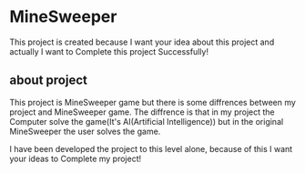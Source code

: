 # MineSweeper
This project is created because I want your idea about this project and actually I want to Complete this project Successfully!

about project
-------------
This project is MineSweeper game but there is some diffrences between my project and MineSweeper game.
The diffrence is that in my project the Computer solve the game(It's AI(Artificial Intelligence)) but in the original MineSweeper the user solves the game.

I have been developed the project to this level alone, because of this I want your ideas to Complete my project!
